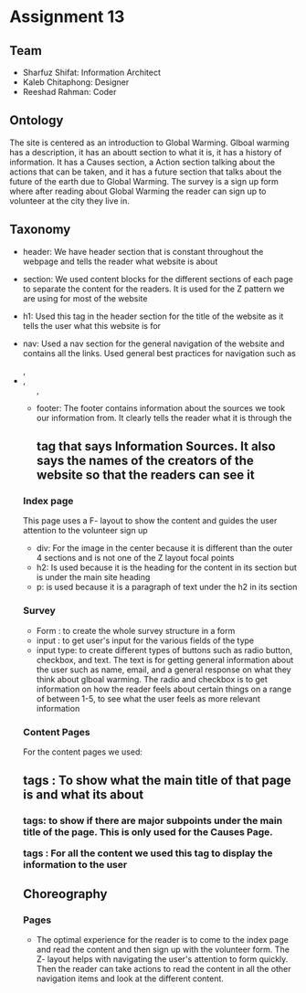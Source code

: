# Assignment 13

## Team

- Sharfuz Shifat: Information Architect
- Kaleb Chitaphong: Designer
- Reeshad Rahman: Coder


## Ontology
The site is centered as an introduction to Global Warming.  Glboal warming has a description, it has an aboutt section to what it is, it has a history of information. It has a Causes section, a Action section talking about the actions that can be taken, and it has a future section that talks about the future of the earth due to Global Warming.
The survey is a sign up form where after reading about Global Warming the reader can sign up to volunteer at the city they live in.

## Taxonomy

- header: We have  header section that is constant throughout the webpage and tells the reader what website is about
- section: We used content blocks for the different sections of each page to separate the content for the readers.
  It is used for the Z pattern we are using for most of the website

- h1: Used this tag in the header section for the title of the website as it tells the user what this website is for
- nav: Used a nav section for the general navigation of the website and contains all the links. Used general best practices for navigation such as <nav> , <li>, <ul> , <href>
- footer: The footer contains information about the sources we took our information from. It clearly tells the reader what it is through the <h2> tag that says Information Sources. It also says the names of the creators of the website so that the readers can see it

  
### Index page
This page uses a F- layout to show the content and guides the user attention to the volunteer sign up
- div: For the image in the center because it is different
  than the outer 4 sections and is not one of the Z layout 
  focal points
- h2: Is used because it is the heading for the content
  in its section but is under the main site heading
- p: is used because it is a paragraph of text under
  the h2 in its section
  
### Survey
  - Form : to create the whole survey structure in a form
  - input : to get user's input for the various fields of the type
  - input type:  to create different types of buttons such as radio button, checkbox, and text.
  The text is for getting general information about the user such as name, email, and a general response on what they think
  about glboal warming. 
  The radio and checkbox is to get information on how the reader feels about certain things on a range of between 1-5, to
  see what the user feels as more relevant information
 
 ### Content Pages
 
 For the content pages we used:
 <h2>tags : To show what the main title of that page is and what its about
  <h3> tags: to show if there are major subpoints under the main title of the page. This is only used for the 
    Causes Page.
<p> tags : For all the content we used this tag to display the information to the user    
  

## Choreography

### Pages
- The optimal experience for the reader is to come to the index page and read the content and then sign up with the volunteer form.
The Z- layout helps with navigating the user's attention to form quickly. Then the reader can take actions to read the content in all the other navigation items and look at the different content. 



